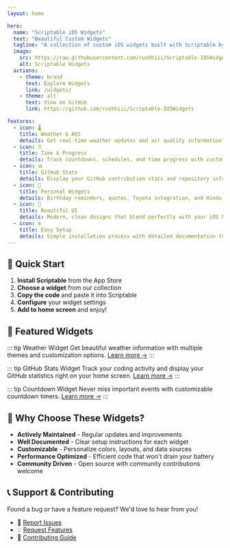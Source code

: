 ```yaml
---
layout: home

hero:
  name: "Scriptable iOS Widgets"
  text: "Beautiful Custom Widgets"
  tagline: "A collection of custom iOS widgets built with Scriptable by rushhiii"
  image:
    src: https://raw.githubusercontent.com/rushhiii/Scriptable-IOSWidgets/main/.src/scriptable_mockup_wall.png
    alt: Scriptable Widgets
  actions:
    - theme: brand
      text: Explore Widgets
      link: /widgets/
    - theme: alt
      text: View on GitHub
      link: https://github.com/rushhiii/Scriptable-IOSWidgets

features:
  - icon: 🌡️
    title: Weather & AQI
    details: Get real-time weather updates and air quality information with beautiful minimal designs.
  - icon: ⏰
    title: Time & Progress
    details: Track countdowns, schedules, and time progress with customizable widgets.
  - icon: 📊
    title: GitHub Stats
    details: Display your GitHub contribution stats and repository information.
  - icon: 📱
    title: Personal Widgets
    details: Birthday reminders, quotes, Toyota integration, and Hindu calendar widgets.
  - icon: 🎨
    title: Beautiful UI
    details: Modern, clean designs that blend perfectly with your iOS home screen.
  - icon: ⚙️
    title: Easy Setup
    details: Simple installation process with detailed documentation for each widget.
---
```


## 🚀 Quick Start

1. **Install Scriptable** from the App Store
2. **Choose a widget** from our collection
3. **Copy the code** and paste it into Scriptable
4. **Configure** your widget settings
5. **Add to home screen** and enjoy!

## 📱 Featured Widgets

::: tip Weather Widget
Get beautiful weather information with multiple themes and customization options.
[Learn more →](/widgets/weather-widget)
:::

::: tip GitHub Stats Widget
Track your coding activity and display your GitHub statistics right on your home screen.
[Learn more →](/widgets/github-stats-widget)
:::

::: tip Countdown Widget
Never miss important events with customizable countdown timers.
[Learn more →](/widgets/countdown-widget)
:::

## 🌟 Why Choose These Widgets?

- **Actively Maintained** - Regular updates and improvements
- **Well Documented** - Clear setup instructions for each widget
- **Customizable** - Personalize colors, layouts, and data sources
- **Performance Optimized** - Efficient code that won't drain your battery
- **Community Driven** - Open source with community contributions welcome

## 📞 Support & Contributing

Found a bug or have a feature request? We'd love to hear from you!

- 🐛 [Report Issues](https://github.com/rushhiii/Scriptable-IOSWidgets/issues)
- 💡 [Request Features](https://github.com/rushhiii/Scriptable-IOSWidgets/discussions)
- 🤝 [Contributing Guide](/contributing)
